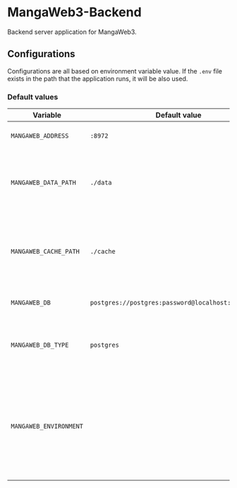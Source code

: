 # MangaWeb3-Backend

Backend server application for MangaWeb3.

## Configurations

Configurations are all based on environment variable value. If the `.env` file exists in the path that the application runs, it will be also used.

### Default values

| Variable              | Default value                                       | Description                                                                                                        |
| --------------------- |---------------------------------------------------- | ------------------------------------------------------------------------------------------------------------------ |
| `MANGAWEB_ADDRESS`    | `:8972`                                             | The address the server runs at.                                                                                    |
| `MANGAWEB_DATA_PATH`  | `./data`                                            | The path where data files is kept. Can be either relative or absolute.                                             |
| `MANGAWEB_CACHE_PATH` | `./cache`                                           | The path where cache data is created. Can be either relative or absolute.                                          |
| `MANGAWEB_DB`         | `postgres://postgres:password@localhost:5432/manga` | Database connection string.                                                                                        |
| `MANGAWEB_DB_TYPE`    | `postgres`                                          | The type of database. Can be only either `postgres` or `sqlite3`.                                                  |
| `MANGAWEB_ENVIRONMENT`|                                                     | The environment type the server run as. Can be set to `development` for more readable logs. Ignored otherwise      |
